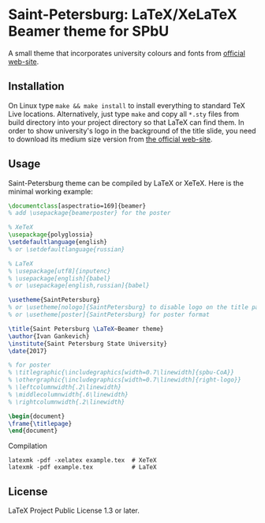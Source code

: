 # Saint-Petersburg: LaTeX/XeLaTeX Beamer theme for SPbU

A small theme that incorporates university colours and fonts from [official
web-site](http://pr.spbu.ru/).

## Installation

On Linux type ``make && make install`` to install everything to standard TeX
Live locations. Alternatively, just type ``make`` and copy all `*.sty` files
from build directory into your project directory so that LaTeX can find them.
In order to show university's logo in the background of the title slide, you
need to download its medium size version from [the official
web-site](http://pr.spbu.ru/images/simvolika/logo/CoA_Medium.eps). 

## Usage

Saint-Petersburg theme can be compiled by LaTeX or XeTeX. Here is the minimal
working example:
```latex
\documentclass[aspectratio=169]{beamer}
% add \usepackage{beamerposter} for the poster

% XeTeX
\usepackage{polyglossia}
\setdefaultlanguage{english}
% or \setdefaultlanguage{russian}

% LaTeX
% \usepackage[utf8]{inputenc}
% \usepackage[english]{babel}
% or \usepackage[english,russian]{babel}

\usetheme{SaintPetersburg}
% or \usetheme[nologo]{SaintPetersburg} to disable logo on the title page
% or \usetheme[poster]{SaintPetersburg} for poster format

\title{Saint Petersburg \LaTeX~Beamer theme}
\author{Ivan Gankevich}
\institute{Saint Petersburg State University}
\date{2017}

% for poster
% \titlegraphic{\includegraphics[width=0.7\linewidth]{spbu-CoA}}
% \othergraphic{\includegraphics[width=0.7\linewidth]{right-logo}}
% \leftcolumnwidth{.2\linewidth}
% \middlecolumnwidth{.6\linewidth}
% \rightcolumnwidth{.2\linewidth}

\begin{document}
\frame{\titlepage}
\end{document}
```

Compilation
```shell
latexmk -pdf -xelatex example.tex  # XeTeX
latexmk -pdf example.tex           # LaTeX
```

## License

LaTeX Project Public License 1.3 or later.
